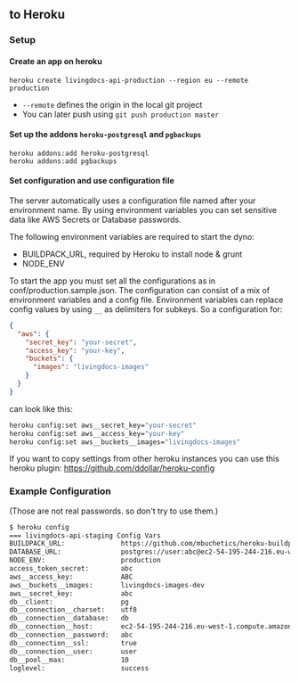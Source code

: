 ## to Heroku
### Setup
#### Create an app on heroku
```
heroku create livingdocs-api-production --region eu --remote production
```
- `--remote` defines the origin in the local git project
- You can later push using `git push production master`

#### Set up the addons `heroku-postgresql` and `pgbackups`
```
heroku addons:add heroku-postgresql
heroku addons:add pgbackups
```

#### Set configuration and use configuration file
The server automatically uses a configuration file named after your environment name.
By using environment variables you can set sensitive data like AWS Secrets or Database passwords.

The following environment variables are required to start the dyno:
- BUILDPACK_URL, required by Heroku to install node & grunt
- NODE_ENV

To start the app you must set all the configurations as in conf/production.sample.json.
The configuration can consist of a mix of environment variables and a config file.
Environment variables can replace config values by using `__` as delimiters for subkeys.
So a configuration for:
```json
{
  "aws": {
    "secret_key": "your-secret",
    "access_key": "your-key",
    "buckets": {
      "images": "livingdocs-images"
    }
  }
}
``` 
can look like this:
```bash
heroku config:set aws__secret_key="your-secret"
heroku config:set aws__access_key="your-key"
heroku config:set aws__buckets__images="livingdocs-images"
```

If you want to copy settings from other heroku instances you can use this heroku plugin: https://github.com/ddollar/heroku-config

### Example Configuration
(Those are not real passwords. so don't try to use them.)
```bash
$ heroku config
=== livingdocs-api-staging Config Vars
BUILDPACK_URL:              https://github.com/mbuchetics/heroku-buildpack-nodejs-grunt.git
DATABASE_URL:               postgres://user:abc@ec2-54-195-244-216.eu-west-1.compute.amazonaws.com:5432/jeHEdq505N30
NODE_ENV:                   production
access_token_secret:        abc
aws__access_key:            ABC
aws__buckets__images:       livingdocs-images-dev
aws__secret_key:            abc
db__client:                 pg
db__connection__charset:    utf8
db__connection__database:   db
db__connection__host:       ec2-54-195-244-216.eu-west-1.compute.amazonaws.com
db__connection__password:   abc
db__connection__ssl:        true
db__connection__user:       user
db__pool__max:              10
loglevel:                   success
```
